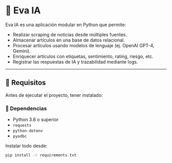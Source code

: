 # 🧠 Eva IA

Eva IA es una aplicación modular en Python que permite:

-   Realizar scraping de noticias desde múltiples fuentes.
-   Almacenar artículos en una base de datos relacional.
-   Procesar artículos usando modelos de lenguaje (ej. OpenAI GPT-4, Gemini).
-   Enriquecer artículos con etiquetas, sentimiento, rating, riesgo, etc.
-   Registrar las respuestas de IA y trazabilidad mediante logs.

---

## 🚀 Requisitos

Antes de ejecutar el proyecto, tener instalado:

### 🐍 Dependencias

-   Python 3.8 o superior
-   `requests`
-   `python-dotenv`
-   `pyodbc`

Instalar todo desde:

```bash
pip install -r requirements.txt
```
